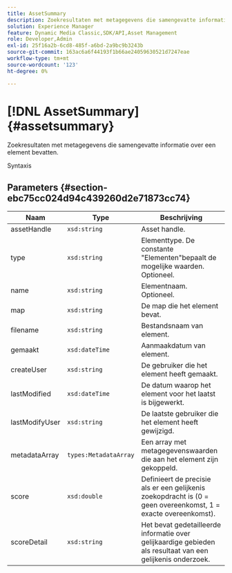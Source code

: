 ```yaml
---
title: AssetSummary
description: Zoekresultaten met metagegevens die samengevatte informatie over een element bevatten.
solution: Experience Manager
feature: Dynamic Media Classic,SDK/API,Asset Management
role: Developer,Admin
exl-id: 25f16a2b-6cd8-485f-a6bd-2a9bc9b3243b
source-git-commit: 163ac6a6f44193f1b66ae24059630521d7247eae
workflow-type: tm+mt
source-wordcount: '123'
ht-degree: 0%

---
```


# [!DNL AssetSummary]{#assetsummary}

Zoekresultaten met metagegevens die samengevatte informatie over een element bevatten.

Syntaxis

## Parameters {#section-ebc75cc024d94c439260d2e71873cc74}

| Naam | Type | Beschrijving |
|---|---|---|
| assetHandle | `xsd:string` | Asset handle. |
| type | `xsd:string` | Elementtype. De constante &quot;Elementen&quot;bepaalt de mogelijke waarden. Optioneel. |
| name | `xsd:string` | Elementnaam. Optioneel. |
| map | `xsd:string` | De map die het element bevat. |
| filename | `xsd:string` | Bestandsnaam van element. |
| gemaakt | `xsd:dateTime` | Aanmaakdatum van element. |
| createUser | `xsd:string` | De gebruiker die het element heeft gemaakt. |
| lastModified | `xsd:dateTime` | De datum waarop het element voor het laatst is bijgewerkt. |
| lastModifyUser | `xsd:string` | De laatste gebruiker die het element heeft gewijzigd. |
| metadataArray | `types:MetadataArray` | Een array met metagegevenswaarden die aan het element zijn gekoppeld. |
| score | `xsd:double` | Definieert de precisie als er een gelijkenis zoekopdracht is (0 = geen overeenkomst, 1 = exacte overeenkomst). |
| scoreDetail | `xsd:string` | Het bevat gedetailleerde informatie over gelijkaardige gebieden als resultaat van een gelijkenis onderzoek. |
